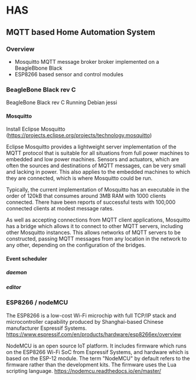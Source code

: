 # HAS
## MQTT based Home Automation System
### Overview
* Mosquitto MQTT message broker broker implemented on a BeagleBbone Black
* ESP8266 based sensor and control modules
### BeagleBone Black rev C
BeagleBone Black rev C Running Debian jessi
#### Mosquitto
Install Eclipse Mosquitto (https://projects.eclipse.org/projects/technology.mosquitto)

Eclipse Mosquitto provides a lightweight server implementation of the MQTT protocol that is suitable for all situations from full power machines to embedded and low power machines. Sensors and actuators, which are often the sources and destinations of MQTT messages, can be very small and lacking in power. This also applies to the embedded machines to which they are connected, which is where Mosquitto could be run.

Typically, the current implementation of Mosquitto has an executable in the order of 120kB that consumes around 3MB RAM with 1000 clients connected. There have been reports of successful tests with 100,000 connected clients at modest message rates.

As well as accepting connections from MQTT client applications, Mosquitto has a bridge which allows it to connect to other MQTT servers, including other Mosquitto instances. This allows networks of MQTT servers to be constructed, passing MQTT messages from any location in the network to any other, depending on the configuration of the bridges.
#### Event scheduler
##### daemon
##### editor

### ESP8266 / nodeMCU
The ESP8266 is a low-cost Wi-Fi microchip with full TCP/IP stack and microcontroller capability produced by Shanghai-based Chinese manufacturer Espressif Systems. https://www.espressif.com/en/products/hardware/esp8266ex/overview

NodeMCU is an open source IoT platform. It includes firmware which runs on the ESP8266 Wi-Fi SoC from Espressif Systems, and hardware which is based on the ESP-12 module. The term "NodeMCU" by default refers to the firmware rather than the development kits. The firmware uses the Lua scripting language. https://nodemcu.readthedocs.io/en/master/

